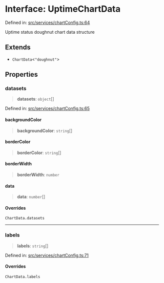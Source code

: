 # Interface: UptimeChartData

Defined in: [src/services/chartConfig.ts:64](https://github.com/Nick2bad4u/Uptime-Watcher/blob/8a1973382d5fe14c52996ecda381894eb7ecd4a6/src/services/chartConfig.ts#L64)

Uptime status doughnut chart data structure

## Extends

- `ChartData`\<`"doughnut"`\>

## Properties

### datasets

> **datasets**: `object`[]

Defined in: [src/services/chartConfig.ts:65](https://github.com/Nick2bad4u/Uptime-Watcher/blob/8a1973382d5fe14c52996ecda381894eb7ecd4a6/src/services/chartConfig.ts#L65)

#### backgroundColor

> **backgroundColor**: `string`[]

#### borderColor

> **borderColor**: `string`[]

#### borderWidth

> **borderWidth**: `number`

#### data

> **data**: `number`[]

#### Overrides

`ChartData.datasets`

***

### labels

> **labels**: `string`[]

Defined in: [src/services/chartConfig.ts:71](https://github.com/Nick2bad4u/Uptime-Watcher/blob/8a1973382d5fe14c52996ecda381894eb7ecd4a6/src/services/chartConfig.ts#L71)

#### Overrides

`ChartData.labels`
